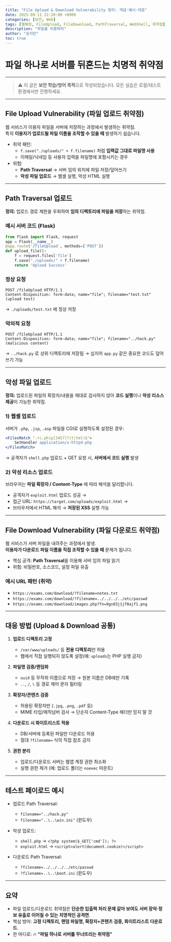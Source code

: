```yaml
---
title: "File Upload & Download Vulnerability 정리: 개념·예시·대응"
date: 2025-09-11 22:20:00 +0900
categories: [보안, Web]
tags: [웹해킹, FileUpload, FileDownload, PathTraversal, WebShell, 취약점]
description: "파일을 이용하라"
author: "송지민"
toc: true
---
```

# 파일 하나로 서버를 뒤흔드는 치명적 취약점

---
> ⚠️ 이 글은 **보안 학습/방어 목적**으로 작성되었습니다. 모든 실습은 로컬/테스트 환경에서만 진행하세요.

---

## File Upload Vulnerability (파일 업로드 취약점)

웹 서비스가 이용자 파일을 서버에 저장하는 과정에서 발생하는 취약점.  
특히 **이용자가 업로드될 파일 이름을 조작할 수 있을 때** 발생하기 쉽습니다.

- 취약 패턴:  
  - `f.save("./uploads/" + f.filename)` 처럼 **입력값 그대로 파일명 사용**  
  - 이메일/닉네임 등 사용자 입력을 파일명에 포함시키는 경우  
- 위험:  
  - **Path Traversal** → 서버 임의 위치에 파일 저장/덮어쓰기  
  - **악성 파일 업로드** → 웹셸 실행, 악성 HTML 실행

---

## Path Traversal 업로드

**정의:** 업로드 경로 제한을 우회하여 **임의 디렉토리에 파일을 저장**하는 취약점.

### 예시 서버 코드 (Flask)
```python
from flask import Flask, request
app = Flask(__name__)
@app.route('/fileUpload', methods=['POST'])
def upload_file():
    f = request.files['file']
    f.save("./uploads/" + f.filename)
    return 'Upload Success'
```

### 정상 요청
```http
POST /fileUpload HTTP/1.1
Content-Disposition: form-data; name="file"; filename="test.txt"
(upload test)
```
→ `./uploads/test.txt` 에 정상 저장

### 악의적 요청
```http
POST /fileUpload HTTP/1.1
Content-Disposition: form-data; name="file"; filename="../hack.py"
(malicious content)
```
→ `../hack.py` 로 상위 디렉토리에 저장됨 → 심지어 `app.py` 같은 중요한 코드도 덮어쓰기 가능

---

## 악성 파일 업로드

**정의:** 업로드된 파일의 확장자/내용을 제대로 검사하지 않아 **코드 실행**이나 **악성 리소스 제공**이 가능한 취약점.

### 1) 웹셸 업로드
서버가 `.php`, `.jsp`, `.asp` 파일을 CGI로 실행하도록 설정된 경우:

```apache
<FilesMatch ".+\.ph(p[3457]?|t|tml)$">
    SetHandler application/x-httpd-php
</FilesMatch>
```
→ 공격자가 `shell.php` 업로드 + GET 요청 시, **서버에서 코드 실행** 발생

### 2) 악성 리소스 업로드
브라우저는 **파일 확장자 / Content-Type** 에 따라 해석을 달리합니다.  
- 공격자가 `exploit.html` 업로드 성공 →  
- 접근 URL: `https://target.com/uploads/exploit.html` →  
- 브라우저에서 HTML 해석 → **저장된 XSS** 실행 가능

---

## File Download Vulnerability (파일 다운로드 취약점)

웹 서비스가 서버 파일을 내려주는 과정에서 발생.  
**이용자가 다운로드 파일 이름을 직접 조작할 수 있을 때** 문제가 됩니다.

- 핵심 공격: **Path Traversal**을 이용해 서버 임의 파일 읽기
- 위험: 비밀번호, 소스코드, 설정 파일 유출

### 예시 URL 패턴 (취약)
- `https://exams.com/download/?filename=notes.txt`
- `https://exams.com/download/?filename=../../../../etc/passwd`
- `https://exams.com/download/images.php?fn=9gs03j1jf0ajf1.png`

---

## 대응 방법 (Upload & Download 공통)

1. **업로드 디렉토리 고정**  
   - `/var/www/uploads/` 등 **전용 디렉토리**만 허용  
   - 웹에서 직접 실행되지 않도록 설정(예: `uploads`는 PHP 실행 금지)

2. **파일명 검증/랜덤화**  
   - `uuid` 등 무작위 이름으로 저장 → 원본 이름은 DB에만 기록  
   - `..`, `/`, `\` 등 경로 제어 문자 필터링

3. **확장자/콘텐츠 검증**  
   - 허용된 확장자만 (`.jpg`, `.png`, `.pdf` 등)  
   - MIME 타입/매직넘버 검사 → 단순히 Content-Type 헤더만 믿지 말 것

4. **다운로드 시 화이트리스트 적용**  
   - DB/서버에 등록된 파일만 다운로드 허용  
   - 절대 `?filename=` 식의 직접 참조 금지

5. **권한 분리**  
   - 업로드/다운로드 서버는 웹앱 계정 권한 최소화  
   - 실행 권한 제거 (예: 업로드 폴더는 `noexec` 마운트)

---

## 테스트 페이로드 예시

- 업로드 Path Traversal:  
  - `filename="../hack.py"`  
  - `filename="..\..\win.ini"` (윈도우)  

- 악성 업로드:  
  - `shell.php` → `<?php system($_GET['cmd']); ?>`  
  - `exploit.html` → `<script>alert(document.cookie)</script>`  

- 다운로드 Path Traversal:  
  - `?filename=../../../../etc/passwd`  
  - `?filename=..\..\boot.ini` (윈도우)

---

## 요약

- 파일 업로드/다운로드 취약점은 **단순한 입출력 처리 문제 같아 보여도 서버 장악·정보 유출로 이어질 수 있는 치명적인 공격면**.  
- 핵심 방어: **고정 디렉토리, 랜덤 파일명, 확장자+콘텐츠 검증, 화이트리스트 다운로드**.  
- 한 마디로: 🔥 **“파일 하나로 서버를 무너뜨리는 취약점”**
